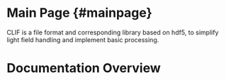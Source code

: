 # Main Page {#mainpage}

CLIF is a file format and corresponding library based on hdf5, to simplify light field handling and implement basic processing.

# Documentation Overview
